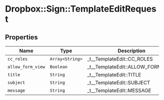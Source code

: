 # Dropbox::Sign::TemplateEditRequest



## Properties

| Name | Type | Description | Notes |
| ---- | ---- | ----------- | ----- |
| `cc_roles` | ```Array<String>``` |  _t__TemplateEdit::CC_ROLES  |  |
| `allow_form_view` | ```Boolean``` |  _t__TemplateEdit::ALLOW_FORM_VIEW  |  |
| `title` | ```String``` |  _t__TemplateEdit::TITLE  |  |
| `subject` | ```String``` |  _t__TemplateEdit::SUBJECT  |  |
| `message` | ```String``` |  _t__TemplateEdit::MESSAGE  |  |

